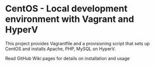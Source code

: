 # CentOS - Local development environment with Vagrant and HyperV

This project provides Vagrantfile and a provisioning script that sets up CentOS and installs Apache, PHP, MySQL on HyperV.

Read GitHub Wiki pages for details on installation and usage